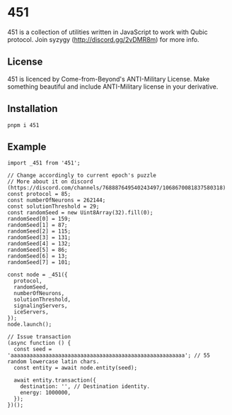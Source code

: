 # 451
451 is a collection of utilities written in JavaScript to work with Qubic protocol.
Join syzygy (http://discord.gg/2vDMR8m) for more info.

## License
451 is licenced by Come-from-Beyond's ANTI-Military License.
Make something beautiful and include ANTI-Military license in your derivative.

## Installation
```
pnpm i 451
```

## Example

```JS
import _451 from '451';

// Change accordingly to current epoch's puzzle
// More about it on discord (https://discord.com/channels/768887649540243497/1068670081837580318)
const protocol = 85;
const numberOfNeurons = 262144;
const solutionThreshold = 29;
const randomSeed = new Uint8Array(32).fill(0);
randomSeed[0] = 159;
randomSeed[1] = 87;
randomSeed[2] = 115;
randomSeed[3] = 131;
randomSeed[4] = 132;
randomSeed[5] = 86;
randomSeed[6] = 13;
randomSeed[7] = 101;

const node = _451({
  protocol,
  randomSeed,
  numberOfNeurons,
  solutionThreshold,
  signalingServers,
  iceServers,
});
node.launch();

// Issue transaction
(async function () {
  const seed = 'aaaaaaaaaaaaaaaaaaaaaaaaaaaaaaaaaaaaaaaaaaaaaaaaaaaaaaa'; // 55 random lowercase latin chars.
  const entity = await node.entity(seed);

  await entity.transaction({
    destination: '', // Destination identity.
    energy: 1000000,
  });
})();
```